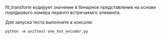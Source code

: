 fit_transform кодирует значение в бинарное представление на основе порядкового номера первого встречаемго элемента.

Для запуска теста выполните в консоли:

    python -m unittest one_hot_encoder.py